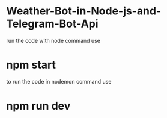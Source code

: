 # Weather-Bot-in-Node-js-and-Telegram-Bot-Api


 run the code with node command use 
 # npm start


to run the code in nodemon command use
# npm run dev
